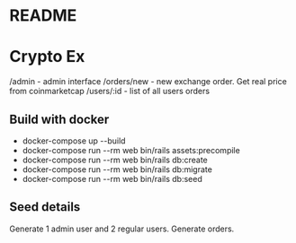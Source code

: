 # README

# Crypto Ex
/admin - admin interface
/orders/new - new exchange order. Get real price from coinmarketcap
/users/:id - list of all users orders

## Build with docker
  * docker-compose up --build
  * docker-compose run --rm web bin/rails assets:precompile
  * docker-compose run --rm web bin/rails db:create
  * docker-compose run --rm web bin/rails db:migrate
  * docker-compose run --rm web bin/rails db:seed

## Seed details
Generate 1 admin user and 2 regular users. 
Generate orders. 

